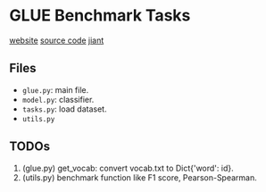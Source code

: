 # GLUE Benchmark Tasks

[website](https://gluebenchmark.com/tasks)
[source code](https://github.com/nyu-mll/GLUE-baselines/tree/master)
[jiant](https://github.com/nyu-mll/jiant)

## Files

* `glue.py`: main file.
* `model.py`: classifier.
* `tasks.py`: load dataset.
* `utils.py`

## TODOs

1. (glue.py) get_vocab: convert vocab.txt to Dict{'word': id}.
1. (utils.py) benchmark function like F1 score, Pearson-Spearman.
